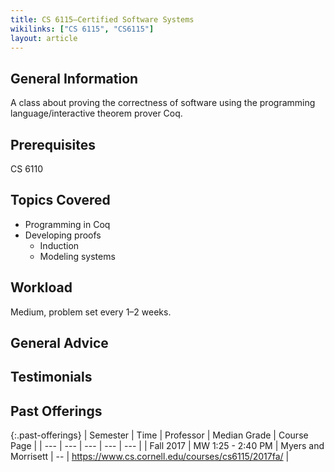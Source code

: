 ```yaml
---
title: CS 6115—Certified Software Systems
wikilinks: ["CS 6115", "CS6115"]
layout: article
---
```


## General Information

A class about proving the correctness of software using the
programming language/interactive theorem prover Coq.

## Prerequisites

CS 6110

## Topics Covered

- Programming in Coq
- Developing proofs
  - Induction
  - Modeling systems

## Workload

Medium, problem set every 1–2 weeks.

## General Advice

## Testimonials

## Past Offerings

{:.past-offerings}
| Semester | Time | Professor | Median Grade | Course Page |
| --- | --- | --- | --- | --- |
| Fall 2017 | MW 1:25 - 2:40 PM | Myers and Morrisett | -- | <https://www.cs.cornell.edu/courses/cs6115/2017fa/> |
